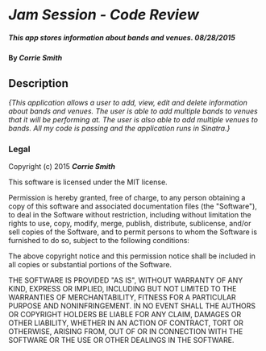 # _Jam Session - Code Review_

##### _This app stores information about bands and venues. 08/28/2015_

#### By _**Corrie Smith**_

## Description

_{This application allows a user to add, view, edit and delete information about bands and venues. The user is able to add multiple bands to venues that it will be performing at. The user is also able to add multiple venues to bands. All my code is passing and the application runs in Sinatra.}_


### Legal


Copyright (c) 2015 **_Corrie Smith_**

This software is licensed under the MIT license.

Permission is hereby granted, free of charge, to any person obtaining a copy
of this software and associated documentation files (the "Software"), to deal
in the Software without restriction, including without limitation the rights
to use, copy, modify, merge, publish, distribute, sublicense, and/or sell
copies of the Software, and to permit persons to whom the Software is
furnished to do so, subject to the following conditions:

The above copyright notice and this permission notice shall be included in
all copies or substantial portions of the Software.

THE SOFTWARE IS PROVIDED "AS IS", WITHOUT WARRANTY OF ANY KIND, EXPRESS OR
IMPLIED, INCLUDING BUT NOT LIMITED TO THE WARRANTIES OF MERCHANTABILITY,
FITNESS FOR A PARTICULAR PURPOSE AND NONINFRINGEMENT. IN NO EVENT SHALL THE
AUTHORS OR COPYRIGHT HOLDERS BE LIABLE FOR ANY CLAIM, DAMAGES OR OTHER
LIABILITY, WHETHER IN AN ACTION OF CONTRACT, TORT OR OTHERWISE, ARISING FROM,
OUT OF OR IN CONNECTION WITH THE SOFTWARE OR THE USE OR OTHER DEALINGS IN
THE SOFTWARE.
